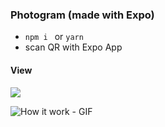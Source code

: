 ### Photogram (made with Expo)

- `npm i ` or  `yarn`
- scan QR with Expo App

#### View
![](https://miumiumiu.ru/screen.jpg)

![How it work - GIF](https://miumiumiu.ru/Media_240207_131657.gif)
